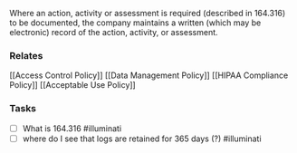 Where an action, activity or assessment is required (described in 164.316) to be documented, the company maintains a written (which may be electronic) record of the action, activity, or assessment. 

### Relates
[[Access Control Policy]]
[[Data Management Policy]]
[[HIPAA Compliance Policy]]
[[Acceptable Use Policy]]

### Tasks

- [ ] What is 164.316 #illuminati 
- [ ] where do I see that logs are retained for 365 days (?) #illuminati 